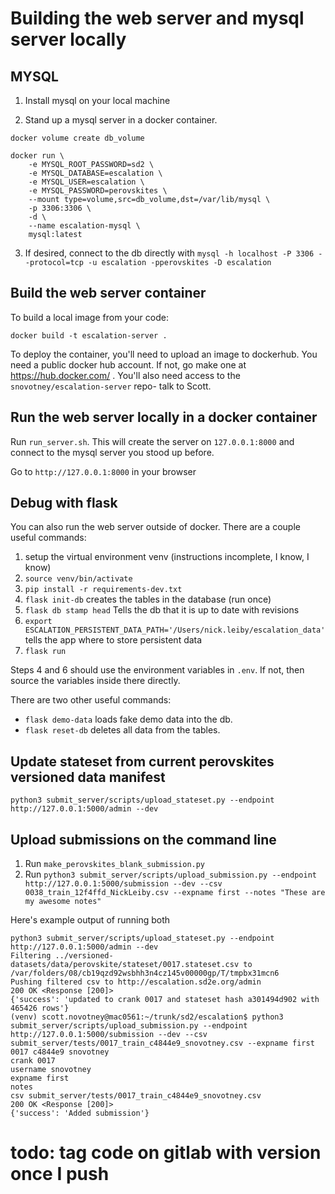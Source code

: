 # Building the web server and mysql server locally


## MYSQL

1. Install mysql on your local machine

2. Stand up a mysql server in a docker container.

```
docker volume create db_volume

docker run \
    -e MYSQL_ROOT_PASSWORD=sd2 \
    -e MYSQL_DATABASE=escalation \
    -e MYSQL_USER=escalation \
    -e MYSQL_PASSWORD=perovskites \
    --mount type=volume,src=db_volume,dst=/var/lib/mysql \
    -p 3306:3306 \
    -d \
    --name escalation-mysql \
    mysql:latest
```
3. If desired, connect to the db directly with  `mysql -h localhost -P 3306 --protocol=tcp -u escalation -pperovskites -D escalation`

## Build the web server container

To build a local image from your code:

```
docker build -t escalation-server .
```

To deploy the container, you'll need to upload an image to dockerhub.  You need a public docker hub account. If not, go make one at https://hub.docker.com/ . You'll also need access to the `snovotney/escalation-server` repo- talk to Scott.



## Run the web server locally in a docker container

Run `run_server.sh`. This will create the server on `127.0.0.1:8000` and connect to the mysql server you stood up before.

Go to `http://127.0.0.1:8000` in your browser

## Debug with flask

You can also run the web server outside of docker. There are a couple useful commands:

1. setup the virtual environment venv (instructions incomplete, I know, I know)
2. `source venv/bin/activate`
3. `pip install -r requirements-dev.txt`
4. `flask init-db` creates the tables in the database (run once)
5. `flask db stamp head` Tells the db that it is up to date with revisions
5. `export ESCALATION_PERSISTENT_DATA_PATH='/Users/nick.leiby/escalation_data'` tells the app where to store persistent data 
6. `flask run`

Steps 4 and 6 should use the environment variables in `.env`. If not, then source the variables inside there directly.

There are two other useful commands:
- `flask demo-data` loads fake demo data into the db.
- `flask reset-db` deletes all data from the tables.


## Update stateset from current perovskites versioned data manifest

`python3 submit_server/scripts/upload_stateset.py --endpoint http://127.0.0.1:5000/admin --dev`

## Upload submissions on the command line

1. Run `make_perovskites_blank_submission.py`
2. Run `python3 submit_server/scripts/upload_submission.py --endpoint http://127.0.0.1:5000/submission --dev --csv 0038_train_12f4ffd_NickLeiby.csv --expname first --notes "These are my awesome notes"`

Here's example output of running both
```
python3 submit_server/scripts/upload_stateset.py --endpoint http://127.0.0.1:5000/admin --dev
Filtering ../versioned-datasets/data/perovskite/stateset/0017.stateset.csv to /var/folders/08/cb19qzd92wsbhh3n4cz145v00000gp/T/tmpbx31mcn6
Pushing filtered csv to http://escalation.sd2e.org/admin
200 OK <Response [200]>
{'success': 'updated to crank 0017 and stateset hash a301494d902 with 465426 rows'}
(venv) scott.novotney@mac0561:~/trunk/sd2/escalation$ python3 submit_server/scripts/upload_submission.py --endpoint http://127.0.0.1:5000/submission --dev --csv submit_server/tests/0017_train_c4844e9_snovotney.csv --expname first
0017 c4844e9 snovotney
crank 0017
username snovotney
expname first
notes
csv submit_server/tests/0017_train_c4844e9_snovotney.csv
200 OK <Response [200]>
{'success': 'Added submission'}
```

# todo: tag code on gitlab with version once I push
